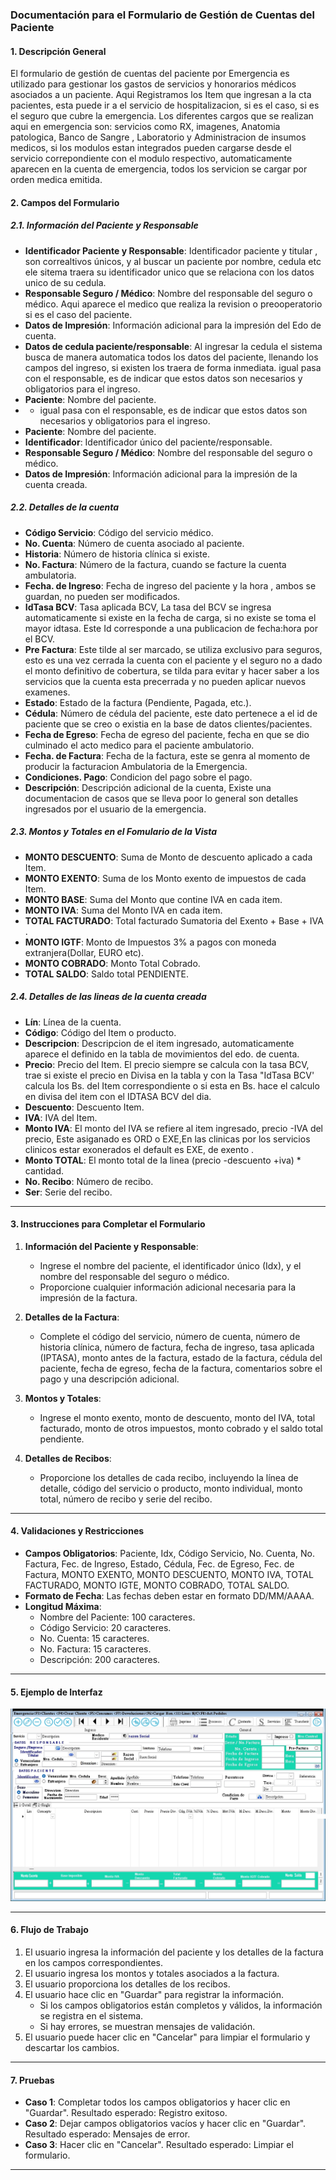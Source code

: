
### **Documentación para el Formulario de Gestión de Cuentas del Paciente**

#### **1. Descripción General**
El formulario de gestión de cuentas del paciente por Emergencia es utilizado para gestionar los gastos de servicios y  honorarios médicos asociados a un paciente. 
Aqui Registramos los Item que ingresan a la cta pacientes, esta puede ir a el servicio de hospitalizacion, si es el caso, si es el seguro que cubre la emergencia. 
Los diferentes cargos que se realizan aqui en emergencia son: servicios como RX, imagenes, Anatomia patologica, Banco de Sangre , Laboratorio y Administracion de insumos medicos, 
si los modulos estan integrados pueden cargarse desde el servicio correpondiente con el modulo respectivo, automaticamente aparecen en la cuenta de emergencia, todos los servicion se cargar por orden medica emitida.


#### **2. Campos del Formulario**

##### **2.1. Información del Paciente y Responsable**
- **Identificador Paciente y Responsable**: Identificador paciente y titular , son correaltivos únicos, y al buscar un paciente por nombre, cedula etc ele sitema traera su identificador unico que se relaciona con los datos unico de su cedula.
- **Responsable Seguro / Médico**: Nombre del responsable del seguro o médico. Aqui aparece el medico que realiza la revision o preooperatorio si es el caso del paciente.
- **Datos de Impresión**: Información adicional para la impresión del Edo de cuenta.
- **Datos de cedula paciente/responsable**: Al ingresar la cedula el sistema busca de manera automatica todos los datos del paciente, llenando los campos del ingreso, si existen los traera de forma inmediata.
	igual pasa con el responsable, es de indicar que estos datos son necesarios y obligatorios para el ingreso.
- **Paciente**: Nombre del paciente.
- - igual pasa con el responsable, es de indicar que estos datos son necesarios y obligatorios para el ingreso.
- **Paciente**: Nombre del paciente.
- **Identificador**: Identificador único del paciente/responsable.
- **Responsable Seguro / Médico**: Nombre del responsable del seguro o médico.
- **Datos de Impresión**: Información adicional para la impresión de la cuenta creada.

##### **2.2. Detalles de la cuenta**
- **Código Servicio**: Código del servicio médico.
- **No. Cuenta**: Número de cuenta asociado al paciente.
- **Historia**: Número de historia clínica si existe.
- **No. Factura**: Número de la factura, cuando se facture la cuenta ambulatoria.
- **Fecha. de Ingreso**: Fecha de ingreso del paciente y la hora , ambos se guardan, no pueden ser modificados.
- **IdTasa BCV**: Tasa aplicada BCV, La tasa del BCV se ingresa automaticamente si existe en la fecha de carga, si no existe se toma el mayor idtasa. Este Id corresponde a una publicacion de fecha:hora por el BCV.
- **Pre Factura**: Este tilde al ser marcado, se utiliza exclusivo para seguros, esto es una vez cerrada la cuenta con el paciente y el seguro no a dado el monto definitivo de cobertura, se tilda para evitar y hacer saber a los servicios que la cuenta esta precerrada y no pueden aplicar nuevos examenes.
- **Estado**: Estado de la factura (Pendiente, Pagada, etc.).
- **Cédula**: Número de cédula del paciente, este dato pertenece a el id de paciente que se creo o existia en la base de datos clientes/pacientes.
- **Fecha de Egreso**: Fecha de egreso del paciente, fecha en que se dio culminado el acto medico para el paciente ambulatorio.
- **Fecha. de Factura**: Fecha de la factura, este se genra al momento de producir la facturacion Ambulatoria de la Emergencia. 
- **Condiciones. Pago**: Condicion del pago sobre el pago.
- **Descripción**: Descripción adicional de la cuenta, Existe una documentacion de casos que se lleva poor lo general son detalles ingresados por el usuario de la emergencia.

##### **2.3. Montos y Totales en el Fomulario de la Vista**
- **MONTO DESCUENTO**: Suma de Monto de descuento aplicado a cada Item.
- **MONTO EXENTO**: Suma de los Monto exento de impuestos de cada Item.
- **MONTO BASE**: Suma del Monto que contine IVA en cada item.
- **MONTO IVA**: Suma del Monto  IVA en cada item.
- **TOTAL FACTURADO**: Total facturado Sumatoria del Exento + Base + IVA .
- **MONTO IGTF**: Monto de Impuestos 3% a pagos con moneda extranjera(Dollar, EURO etc).
- **MONTO COBRADO**: Monto Total Cobrado.
- **TOTAL SALDO**: Saldo total PENDIENTE.

##### **2.4. Detalles de las lineas de la cuenta creada**
- **Lín**: Línea de la cuenta.
- **Código**: Código del Item o producto.
- **Descripcion**: Descripcion de el item ingresado, automaticamente aparece el definido en la tabla de movimientos del edo. de cuenta.
- **Precio**: Precio del Item. El precio siempre se calcula con la tasa BCV, trae si existe el precio en Divisa en la tabla y con la Tasa "IdTasa BCV' calcula los Bs. del Item correspondiente o si esta en Bs. hace el calculo en divisa del item con el IDTASA BCV del dia.
- **Descuento**: Descuento Item.
- **IVA**: IVA del Item.
- **Monto IVA**: El monto del IVA se refiere al item ingresado, precio -IVA del precio, Este asiganado es ORD o EXE,En las clinicas por los servicios clinicos estar exonerados el default es EXE, de exento .
- **Monto TOTAL**: El monto total de la linea (precio -descuento +iva) * cantidad.
- **No. Recibo**: Número de recibo.
- **Ser**: Serie del recibo.

---

#### **3. Instrucciones para Completar el Formulario**

1. **Información del Paciente y Responsable**:
   - Ingrese el nombre del paciente, el identificador único (Idx), y el nombre del responsable del seguro o médico.
   - Proporcione cualquier información adicional necesaria para la impresión de la factura.

2. **Detalles de la Factura**:
   - Complete el código del servicio, número de cuenta, número de historia clínica, número de factura, fecha de ingreso, tasa aplicada (IPTASA), monto antes de la factura, estado de la factura, cédula del paciente, fecha de egreso, fecha de la factura, comentarios sobre el pago y una descripción adicional.

3. **Montos y Totales**:
   - Ingrese el monto exento, monto de descuento, monto del IVA, total facturado, monto de otros impuestos, monto cobrado y el saldo total pendiente.

4. **Detalles de Recibos**:
   - Proporcione los detalles de cada recibo, incluyendo la línea de detalle, código del servicio o producto, monto individual, monto total, número de recibo y serie del recibo.

---

#### **4. Validaciones y Restricciones**

- **Campos Obligatorios**: Paciente, Idx, Código Servicio, No. Cuenta, No. Factura, Fec. de Ingreso, Estado, Cédula, Fec. de Egreso, Fec. de Factura, MONTO EXENTO, MONTO DESCUENTO, MONTO IVA, TOTAL FACTURADO, MONTO IGTE, MONTO COBRADO, TOTAL SALDO.
- **Formato de Fecha**: Las fechas deben estar en formato DD/MM/AAAA.
- **Longitud Máxima**:
  - Nombre del Paciente: 100 caracteres.
  - Código Servicio: 20 caracteres.
  - No. Cuenta: 15 caracteres.
  - No. Factura: 15 caracteres.
  - Descripción: 200 caracteres.

---

#### **5. Ejemplo de Interfaz**

![Estado de cuenta del paciente](images/EDOAMBULATORIOS/CEmergencia.JPG)

---

#### **6. Flujo de Trabajo**

1. El usuario ingresa la información del paciente y los detalles de la factura en los campos correspondientes.
2. El usuario ingresa los montos y totales asociados a la factura.
3. El usuario proporciona los detalles de los recibos.
4. El usuario hace clic en "Guardar" para registrar la información.
   - Si los campos obligatorios están completos y válidos, la información se registra en el sistema.
   - Si hay errores, se muestran mensajes de validación.
5. El usuario puede hacer clic en "Cancelar" para limpiar el formulario y descartar los cambios.

---

#### **7. Pruebas**

- **Caso 1**: Completar todos los campos obligatorios y hacer clic en "Guardar". Resultado esperado: Registro exitoso.
- **Caso 2**: Dejar campos obligatorios vacíos y hacer clic en "Guardar". Resultado esperado: Mensajes de error.
- **Caso 3**: Hacer clic en "Cancelar". Resultado esperado: Limpiar el formulario.

---
